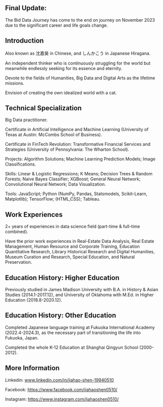 ## Final Update:
The Bid Data Journey has come to the end on journey on November 2023 due to the significant career and life goals change. 

## Introduction

Also known as 沈嘉昊 in Chinese, and しんかこう in Japanese Hiragana. 

An independent thinker who is continuously struggling for the world but meanwhile endlessly seeking for its essence and eternity. 

Devote to the fields of Humanities, Big Data and Digital Arts as the lifetime missions. 

Envision of creating the own idealized world with a cat. 

## Technical Specialization

Big Data practitioner. 

Certificate in Artificial Intelligence and Machine Learning (University of Texas at Austin: McCombs School of Business).

Certificate in FinTech Revolution: Transformative Financial Services and Strategies (University of Pennsylvania: The Wharton School).

Projects: Algorithm Solutions; Machine Learning Prediction Models; Image Classifications.

Skills: Linear & Logistic Regressions; K Means; Decision Trees & Random Forests; Naive Bayes Classifier; XGBoost; General Neural Network; Convolutional Neural Network; Data Visualization.

Tools: JavaScript; Python (NumPy, Pandas, Statsmodels, Scikit-Learn, Matplotlib); TensorFlow; (HTML,CSS); Tableau.

## Work Experiences
2+ years of experiences in data science field (part-time & full-time combined).

Have the prior work experiences in Real-Estate Data Analysis, Real Estate Management, Human Resource and Corporate Training, Education Quantitative Research, Library Historical Research and Digital Humanities, Museum Curation and Research, Special Education, and Natural Preservation.

## Education History:  Higher Education

Previously studied in James Madison University with B.A. in History & Asian Studies (2014.1-2017.12), and University of Oklahoma with M.Ed. in Higher Education (2018.8-2020.12).

## Education History: Other Education
Completed Japanese language training at Fukuoka International Academy (2022.4-2024.3), as the necessary part of transitioning the life into Fukuoka, Japan. 

Completed the whole K-12 Education at Shanghai Qingyun School (2000-2012).


## More Information

Linkedin: www.linkedin.com/in/jiahao-shen-19940510

Facebook: https://www.facebook.com/jiahaoshen0510/

Instagram: https://www.instagram.com/jiahaoshen0510/
